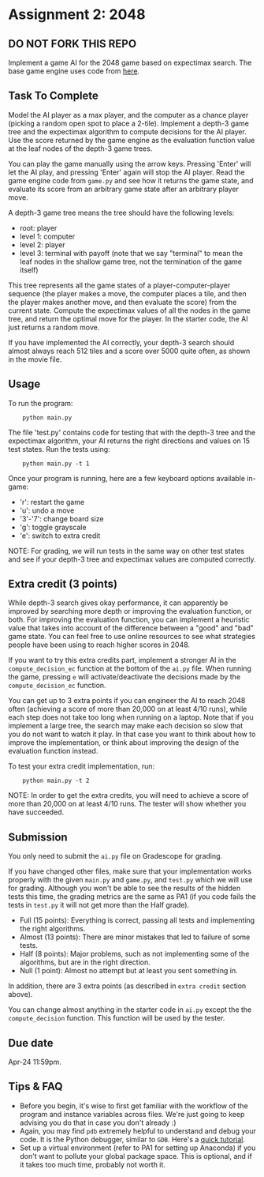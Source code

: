 Assignment 2: 2048
=========
DO NOT FORK THIS REPO
----
Implement a game AI for the 2048 game based on expectimax search. The base game engine uses code from [here](https://gist.github.com/lewisjdeane/752eeba4635b479f8bb2). 

Task To Complete
-----
Model the AI player as a max player, and the computer as a chance player (picking a random open spot to place a 2-tile). Implement a depth-3 game tree and the expectimax algorithm to compute decisions for the AI player. Use the score returned by the game engine as the evaluation function value at the leaf nodes of the depth-3 game trees. 

You can play the game manually using the arrow keys. Pressing 'Enter' will let the AI play, and pressing 'Enter' again will stop the AI player. Read the game engine code from `game.py` and see how it returns the game state, and evaluate its score from an arbitrary game state after an arbitrary player move. 

A depth-3 game tree means the tree should have the following levels: 

- root: player
- level 1: computer 
- level 2: player
- level 3: terminal with payoff (note that we say "terminal" to mean the leaf nodes in the shallow game tree, not the termination of the game itself)

This tree represents all the game states of a player-computer-player sequence (the player makes a move, the computer places a tile, and then the player makes another move, and then evaluate the score) from the current state. Compute the expectimax values of all the nodes in the game tree, and return the optimal move for the player. In the starter code, the AI just returns a random move.

If you have implemented the AI correctly, your depth-3 search should almost always reach 512 tiles and a score over 5000 quite often, as shown in the movie file. 

Usage
-----
To run the program:
```
    python main.py
```

The file 'test.py' contains code for testing that with the depth-3 tree and the expectimax algorithm, your AI returns the right directions and values on 15 test states. Run the tests using:
```
    python main.py -t 1
```

Once your program is running, here are a few keyboard options available in-game:
- 'r': restart the game
- 'u': undo a move
- '3'-'7': change board size
- 'g': toggle grayscale
- 'e': switch to extra credit

NOTE: For grading, we will run tests in the same way on other test states and see if your depth-3 tree and expectimax values are computed correctly. 

Extra credit (3 points)
------
While depth-3 search gives okay performance, it can apparently be improved by searching more depth or improving the evaluation function, or both. For improving the evaluation function, you can implement a heuristic value that takes into account of the difference between a "good" and "bad" game state. You can feel free to use online resources to see what strategies people have been using to reach higher scores in 2048. 

If you want to try this extra credits part, implement a stronger AI in the `compute_decision_ec` function at the bottom of the `ai.py` file. When running the game, pressing `e` will activate/deactivate the decisions made by the `compute_decision_ec` function. 

You can get up to 3 extra points if you can engineer the AI to reach 2048 often (achieving a score of more than 20,000 on at least 4/10 runs), while each step does not take too long when running on a laptop. Note that if you implement a large tree, the search may make each decision so slow that you do not want to watch it play. In that case you want to think about how to improve the implementation, or think about improving the design of the evaluation function instead. 

To test your extra credit implementation, run:

```
    python main.py -t 2
```

NOTE: In order to get the extra credits, you will need to achieve a score of more than 20,000 on at least 4/10 runs. The tester will show whether you have succeeded. 

Submission
----
You only need to submit the `ai.py` file on Gradescope for grading. 

If you have changed other files, make sure that your implementation works properly with the given `main.py` and `game.py`, and `test.py` which we will use for grading. Although you won't be able to see the results of the hidden tests this time, the grading metrics are the same as PA1 (if you code fails the tests in `test.py` it will not get more than the Half grade). 
- Full (15 points): Everything is correct, passing all tests and implementing the right algorithms.
- Almost (13 points): There are minor mistakes that led to failure of some tests. 
- Half (8 points): Major problems, such as not implementing some of the algorithms, but are in the right direction. 
- Null (1 point): Almost no attempt but at least you sent something in. 

In addition, there are 3 extra points (as described in `extra credit` section above).

You can change almost anything in the starter code in `ai.py` except the the `compute_decision` function. This function will be used by the tester. 

Due date
-----
Apr-24 11:59pm. 

Tips & FAQ
-----
- Before you begin, it's wise to first get familiar with the workflow of the program and instance variables across files. We're just going to keep advising you do that in case you don't already :)
- Again, you may find `pdb` extremely helpful to understand and debug your code. It is the Python debugger, similar to `GDB`. Here's a [quick tutorial](https://www.youtube.com/watch?v=VQjCx3P89yk&ab_channel=TutorialEdge).
- Set up a virtual environment (refer to PA1 for setting up Anaconda) if you don't want to pollute your global package space. This is optional, and if it takes too much time, probably not worth it.
